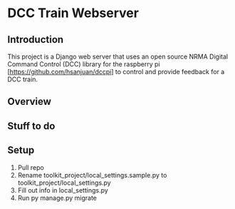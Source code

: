 # DCC Train Webserver

## Introduction
This project is a Django web server that uses an open source NRMA Digital Command Control (DCC) library for the raspberry pi [https://github.com/hsanjuan/dccpi] to control and provide feedback for a DCC train.

## Overview


## Stuff to do

## Setup
1. Pull repo
2. Rename toolkit_project/local_settings.sample.py to toolkit_project/local_settings.py
3. Fill out info in local_settings.py
4. Run py manage.py migrate
